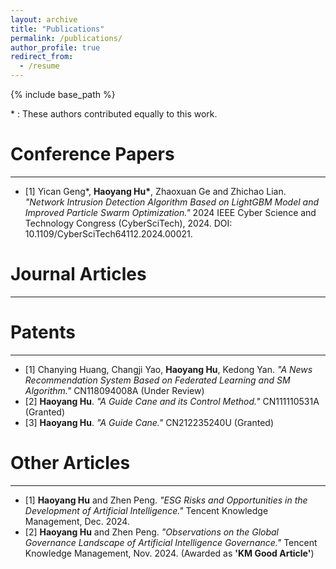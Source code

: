 ```yaml
---
layout: archive
title: "Publications"
permalink: /publications/
author_profile: true
redirect_from:
  - /resume
---
```


{% include base_path %}

\* : These authors contributed equally to this work.

Conference Papers
======
---
* [1] Yican Geng\*, **Haoyang Hu\***, Zhaoxuan Ge and Zhichao Lian. *"Network Intrusion Detection Algorithm Based on LightGBM Model and Improved Particle Swarm Optimization."* 2024 IEEE Cyber Science and Technology Congress (CyberSciTech), 2024. DOI: 10.1109/CyberSciTech64112.2024.00021.

Journal Articles
======
---

Patents
======
---
* [1] Chanying Huang, Changji Yao, **Haoyang Hu**, Kedong Yan. *"A News Recommendation System Based on Federated Learning and SM Algorithm."* CN118094008A (Under Review)
* [2] **Haoyang Hu**. *"A Guide Cane and its Control Method."* CN111110531A (Granted)
* [3] **Haoyang Hu**. *"A Guide Cane."* CN212235240U (Granted)

Other Articles
======
---
* [1] **Haoyang Hu** and Zhen Peng. *"ESG Risks and Opportunities in the Development of Artificial Intelligence."* Tencent Knowledge Management, Dec. 2024.
* [2] **Haoyang Hu** and Zhen Peng. *"Observations on the Global Governance Landscape of Artificial Intelligence Governance."* Tencent Knowledge Management, Nov. 2024. (Awarded as **'KM Good Article'**)
